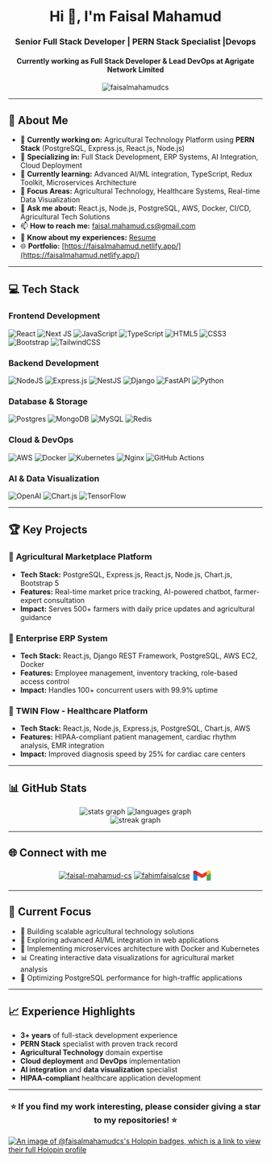 <h1 align="center">Hi 👋, I'm Faisal Mahamud</h1>
<h3 align="center">Senior Full Stack Developer | PERN Stack Specialist |Devops</h3>
<h4 align="center">Currently working as Full Stack Developer & Lead DevOps at Agrigate Network Limited</h4>

<p align="center">
  <img src="https://komarev.com/ghpvc/?username=faisalmahamudcs&label=Profile%20views&color=0e75b6&style=flat" alt="faisalmahamudcs" />
</p>

---

## 🚀 About Me

- 🔭 **Currently working on:** Agricultural Technology Platform using **PERN Stack** (PostgreSQL, Express.js, React.js, Node.js)
- 💼 **Specializing in:** Full Stack Development, ERP Systems, AI Integration, Cloud Deployment
- 🌱 **Currently learning:** Advanced AI/ML integration, TypeScript, Redux Toolkit, Microservices Architecture
- 🎯 **Focus Areas:** Agricultural Technology, Healthcare Systems, Real-time Data Visualization
- 💬 **Ask me about:** React.js, Node.js, PostgreSQL, AWS, Docker, CI/CD, Agricultural Tech Solutions
- 📫 **How to reach me:** faisal.mahamud.cs@gmail.com
- 📄 **Know about my experiences:** [Resume](https://drive.google.com/file/d/1RxA1WoIduLTmuVZN7b5ba88ajcF1k5ke/view)
- 🌐 **Portfolio:** [https://faisalmahamud.netlify.app/](https://faisalmahamud.netlify.app/)

---

## 💻 Tech Stack

### **Frontend Development**
![React](https://img.shields.io/badge/react-%2320232a.svg?style=for-the-badge&logo=react&logoColor=%2361DAFB)
![Next JS](https://img.shields.io/badge/Next-black?style=for-the-badge&logo=next.js&logoColor=white)
![JavaScript](https://img.shields.io/badge/javascript-%23323330.svg?style=for-the-badge&logo=javascript&logoColor=%23F7DF1E)
![TypeScript](https://img.shields.io/badge/typescript-%23007ACC.svg?style=for-the-badge&logo=typescript&logoColor=white)
![HTML5](https://img.shields.io/badge/html5-%23E34F26.svg?style=for-the-badge&logo=html5&logoColor=white)
![CSS3](https://img.shields.io/badge/css3-%231572B6.svg?style=for-the-badge&logo=css3&logoColor=white)
![Bootstrap](https://img.shields.io/badge/bootstrap-%23563D7C.svg?style=for-the-badge&logo=bootstrap&logoColor=white)
![TailwindCSS](https://img.shields.io/badge/tailwindcss-%2338B2AC.svg?style=for-the-badge&logo=tailwind-css&logoColor=white)

### **Backend Development**
![NodeJS](https://img.shields.io/badge/node.js-6DA55F?style=for-the-badge&logo=node.js&logoColor=white)
![Express.js](https://img.shields.io/badge/express.js-%23404d59.svg?style=for-the-badge&logo=express&logoColor=%2361DAFB)
![NestJS](https://img.shields.io/badge/nestjs-%23E0234E.svg?style=for-the-badge&logo=nestjs&logoColor=white)
![Django](https://img.shields.io/badge/django-%23092E20.svg?style=for-the-badge&logo=django&logoColor=white)
![FastAPI](https://img.shields.io/badge/FastAPI-005571?style=for-the-badge&logo=fastapi)
![Python](https://img.shields.io/badge/python-3670A0?style=for-the-badge&logo=python&logoColor=ffdd54)

### **Database & Storage**
![Postgres](https://img.shields.io/badge/postgres-%23316192.svg?style=for-the-badge&logo=postgresql&logoColor=white)
![MongoDB](https://img.shields.io/badge/MongoDB-%234ea94b.svg?style=for-the-badge&logo=mongodb&logoColor=white)
![MySQL](https://img.shields.io/badge/mysql-%2300f.svg?style=for-the-badge&logo=mysql&logoColor=white)
![Redis](https://img.shields.io/badge/redis-%23DD0031.svg?style=for-the-badge&logo=redis&logoColor=white)

### **Cloud & DevOps**
![AWS](https://img.shields.io/badge/AWS-%23FF9900.svg?style=for-the-badge&logo=amazon-aws&logoColor=white)
![Docker](https://img.shields.io/badge/docker-%230db7ed.svg?style=for-the-badge&logo=docker&logoColor=white)
![Kubernetes](https://img.shields.io/badge/kubernetes-%23326ce5.svg?style=for-the-badge&logo=kubernetes&logoColor=white)
![Nginx](https://img.shields.io/badge/nginx-%23009639.svg?style=for-the-badge&logo=nginx&logoColor=white)
![GitHub Actions](https://img.shields.io/badge/github%20actions-%232671E5.svg?style=for-the-badge&logo=githubactions&logoColor=white)

### **AI & Data Visualization**
![OpenAI](https://img.shields.io/badge/OpenAI-412991?style=for-the-badge&logo=openai&logoColor=white)
![Chart.js](https://img.shields.io/badge/chart.js-F5788D.svg?style=for-the-badge&logo=chart.js&logoColor=white)
![TensorFlow](https://img.shields.io/badge/TensorFlow-%23FF6F00.svg?style=for-the-badge&logo=TensorFlow&logoColor=white)

---

## 🏆 Key Projects

### 🌾 **Agricultural Marketplace Platform** 
- **Tech Stack:** PostgreSQL, Express.js, React.js, Node.js, Chart.js, Bootstrap 5
- **Features:** Real-time market price tracking, AI-powered chatbot, farmer-expert consultation
- **Impact:** Serves 500+ farmers with daily price updates and agricultural guidance

### 🏢 **Enterprise ERP System**
- **Tech Stack:** React.js, Django REST Framework, PostgreSQL, AWS EC2, Docker
- **Features:** Employee management, inventory tracking, role-based access control
- **Impact:** Handles 100+ concurrent users with 99.9% uptime

### 🏥 **TWIN Flow - Healthcare Platform**
- **Tech Stack:** React.js, Node.js, Express.js, PostgreSQL, Chart.js, AWS
- **Features:** HIPAA-compliant patient management, cardiac rhythm analysis, EMR integration
- **Impact:** Improved diagnosis speed by 25% for cardiac care centers

---

## 📊 GitHub Stats

<div align="center">
  <img src="https://github-readme-stats.vercel.app/api?username=faisalmahamudcs&hide_title=false&hide_rank=false&show_icons=true&include_all_commits=true&count_private=true&disable_animations=false&theme=dracula&locale=en&hide_border=false" height="150" alt="stats graph"  />
  <img src="https://github-readme-stats.vercel.app/api/top-langs?username=faisalmahamudcs&locale=en&hide_title=false&layout=compact&card_width=320&langs_count=5&theme=dracula&hide_border=false" height="150" alt="languages graph"  />
</div>

<div align="center">
  <img src="https://streak-stats.demolab.com?user=faisalmahamudcs&locale=en&mode=daily&theme=dracula&hide_border=false&border_radius=5" height="150" alt="streak graph"  />
</div>

---

## 🌐 Connect with me

<p align="center">
<a href="https://linkedin.com/in/faisal-mahamud-cs" target="_blank"><img align="center" src="https://raw.githubusercontent.com/rahuldkjain/github-profile-readme-generator/master/src/images/icons/Social/linked-in-alt.svg" alt="faisal-mahamud-cs" height="30" width="40" /></a>
<a href="https://fb.com/fahimfaisalcse" target="_blank"><img align="center" src="https://raw.githubusercontent.com/rahuldkjain/github-profile-readme-generator/master/src/images/icons/Social/facebook.svg" alt="fahimfaisalcse" height="30" width="40" /></a>
<a href="mailto:faisal.mahamud.cs@gmail.com" target="_blank"><img align="center" src="https://raw.githubusercontent.com/rahuldkjain/github-profile-readme-generator/master/src/images/icons/Social/gmail.svg" alt="gmail" height="30" width="40" /></a>
</p>

---

## 🎯 Current Focus

- 🔭 Building scalable agricultural technology solutions
- 🌱 Exploring advanced AI/ML integration in web applications
- 🚀 Implementing microservices architecture with Docker and Kubernetes
- 📊 Creating interactive data visualizations for agricultural market analysis
- 🔧 Optimizing PostgreSQL performance for high-traffic applications

---

## 📈 Experience Highlights

- **3+ years** of full-stack development experience
- **PERN Stack** specialist with proven track record
- **Agricultural Technology** domain expertise
- **Cloud deployment** and **DevOps** implementation
- **AI integration** and **data visualization** specialist
- **HIPAA-compliant** healthcare application development

---

<div align="center">
  <h3>⭐ If you find my work interesting, please consider giving a star to my repositories! ⭐</h3>
</div>

[![An image of @faisalmahamudcs's Holopin badges, which is a link to view their full Holopin profile](https://holopin.me/faisalmahamudcs)](https://holopin.io/@faisalmahamudcs)
